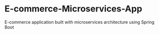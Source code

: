 # E-commerce-Microservices-App
E-commerce application built with microservices architecture using Spring Boot
